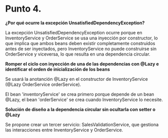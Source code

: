 # Punto 4.

**¿Por qué ocurre la excepción UnsatisfiedDependencyException?** 

La excepción UnsatisfiedDependencyException ocurre porque en InventoryService y OrderService se usa una inyección por constructor, lo que implica que ambos beans deben existir completamente construidos antes de ser inyectados, pero InventoryService no puede construirse sin OrderService y viceversa, lo que resulta en una dependencia circular.

**Romper el ciclo con inyección de una de las dependencias con @Lazy e identificar el orden de inicialización de los beans**

Se usará la anotanción @Lazy en el constructor de InventoryService (@Lazy OrderService orderService).

El bean 'inventoryService' se crea primero porque depende de un bean @Lazy, el bean 'orderService' se crea cuando InventoryService lo necesite.

**Solución de diseño a la dependencia circular sin ocultarla con setter o @Lazy**

Se propone crear un tercer servicio: SalesValidationService, que gestiona las interacciones entre InventoryService y OrderService.
